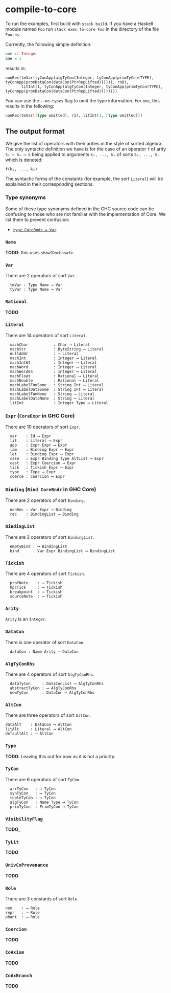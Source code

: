 # compile-to-core

To run the examples, first build with `stack build`. If you have a Haskell module named `Foo` run `stack exec to-core Foo` in the directory
of the file `Foo.hs`.

Currently, the following simple definition:
```haskell
one :: Integer
one = 1
```
results in:
```
nonRec(tmVar(tyConApp(algTyCon(Integer, tyConApp(primTyCon(TYPE), tyConApp(promDataCon(dataCon(PtrRepLifted)))))), rn8),
       litInt(1, tyConApp(algTyCon(Integer, tyConApp(primTyCon(TYPE), tyConApp(promDataCon(dataCon(PtrRepLifted))))))))
``````

You can use the `--no-types` flag to omit the type information. For `one`, this results in the following:
```haskell
nonRec(tmVar([type omitted], r1), litInt(1, [type omitted]))
```

## The output format

We give the list of operators with their
arities in the style of sorted algebra. The only syntactic definition we have
is for the case of an operator `f` of arity `S₁ ⋯ Sₙ ⟶ S` being applied to
arguments `k₁, ..., kₙ` of sorts `S₁, ..., Sₙ` which is denoted:
```
f(k₁, ..., kₙ)
```

The syntactic forms of the constants (for example, the sort `Literal`) will
be explained in their corresponding sections.

### Type synonyms

Some of these type synonyms defined in the GHC source code can be confusing
to those who are not familiar with the implementation of Core. We list them to
prevent confusion:
* [`type CoreBndr = Var`](https://github.com/ghc/ghc/blob/6df8bef054db0b95bb8f9e55bb82580e27d251d6/compiler/coreSyn/CoreSyn.hs#L1734)


### `Name`

__TODO__: this uses `showSDocUnsafe`.

### `Var`

There are 2 operators of sort `Var`.
```
  tmVar : Type Name ⟶ Var
  tyVar : Type Name ⟶ Var
```

### `Rational`

__TODO__

### `Literal`

There are 14 operators of sort `Literal`.
```
  machChar           : Char ⟶ Literal
  machStr            : ByteString ⟶ Literal
  nullAddr           : ⟶ Literal
  machInt            : Integer ⟶ Literal
  machInt64          : Integer ⟶ Literal
  machWord           : Integer ⟶ Literal
  machWord64         : Integer ⟶ Literal
  machFloat          : Rational ⟶ Literal
  machDouble         : Rational ⟶ Literal
  machLabelFunSome   : String Int ⟶ Literal
  machLabelDataSome  : String Int ⟶ Literal
  machLabelFunNone   : String ⟶ Literal
  machLabelDataNone  : String ⟶ Literal
  litInt             : Integer Type ⟶ Literal
```

### `Expr` (`CoreExpr` in GHC Core)

There are 10 operators of sort `Expr`.
```
  var    : Id ⟶ Expr
  lit    : Literal ⟶ Expr
  app    : Expr Expr ⟶ Expr
  lam    : Binding Expr ⟶ Expr
  let    : Binding Expr ⟶ Expr
  case   : Expr Binding Type AltList ⟶ Expr
  cast   : Expr Coercion ⟶ Expr
  tick   : Tickish Expr ⟶ Expr
  type   : Type ⟶ Expr
  coerce : Coercion ⟶ Expr
```

### `Binding` (`Bind CoreBndr` in GHC Core)

There are 2 operators of sort `Binding`.
```
  nonRec : Var Expr ⟶ Binding
  rec    : BindingList ⟶ Binding
```

### `BindingList`

There are 2 operators of sort `BindingList`.
```
  emptyBind : ⟶ BindingList
  bind      : Var Expr BindingList ⟶ BindingList
```

### `Tickish`

There are 4 operators of sort `Tickish`.
```
  profNote    : ⟶ Tickish
  hpcTick     : ⟶ Tickish
  breakpoint  : ⟶ Tickish
  sourceNote  : ⟶ Tickish
```

### `Arity`

`Arity` is an `Integer`.

### `DataCon`

There is one operator of sort `DataCon`.
```
  dataCon : Name Arity ⟶ DataCon
```

### `AlgTyConRhs`

There are 4 operators of sort `AlgTyConRhs`.

```
  dataTyCon     : DataConList ⟶ AlgTyConRhs
  abstractTyCon : ⟶ AlgTyConRhs
  newTyCon      : DataCon ⟶ AlgTyConRhs
```

### `AltCon`

There are three operators of sort `AltCon`.
```
dataAlt    : DataCon ⟶ AltCon
litAlt     : Literal ⟶ AltCon
defaultAlt : ⟶ AltCon
```

### `Type`

__TODO__: Leaving this out for now as it is not a priority.

### `TyCon`

There are 6 operators of sort `TyCon`.

```
  arrTyCon   : ⟶ TyCon
  synTyCon   : ⟶ TyCon
  tupleTyCon : ⟶ TyCon
  algTyCon   : Name Type ⟶ TyCon
  primTyCon  : PrimTyCon ⟶ TyCon
```

### `VisibilityFlag`

__TODO___

### `TyLit`

__TODO__

### `UnivCoProvenance`

__TODO__

### `Role`

There are 3 constants of sort `Role`.

```
nom    : ⟶ Role
repr   : ⟶ Role
phant  : ⟶ Role
```

### `Coercion`

__TODO__

### `CoAxiom`

__TODO__

### `CoAxBranch`

__TODO__

